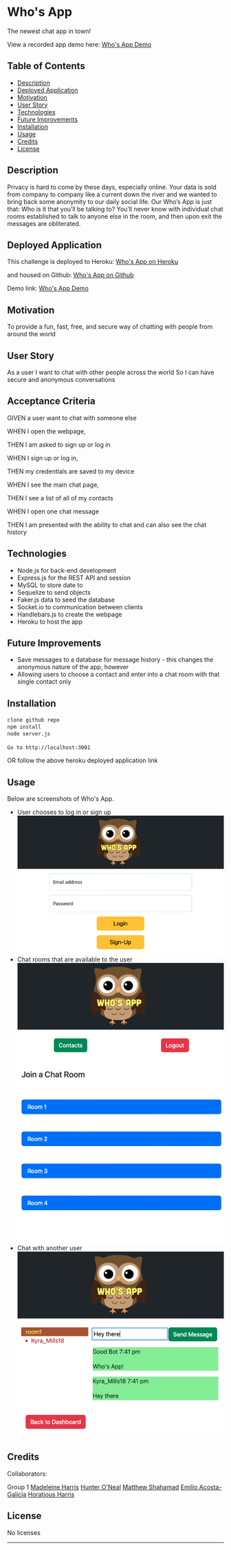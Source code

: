 # Who's App

The newest chat app in town!

View a recorded app demo here: [Who's App Demo](https://drive.google.com/file/d/18u4rHra0qDXu9xuqlpxFfnfvz2ouoRNG/view)

## Table of Contents

- [Description](#description)
- [Deployed Application](#deployed-application)
- [Motivation](#motivation)
- [User Story](#user-story)
- [Technologies](#Technologies)
- [Future Improvements](#future-improvements)
- [Installation](#installation)
- [Usage](#usage)
- [Credits](#credits)
- [License](#license)

## Description

Privacy is hard to come by these days, especially online. Your data is sold from company to company like a current down the river and we wanted to bring back some anonymity to our daily social life. Our Who’s App is just that: Who is it that you’ll be talking to? You’ll never know with individual chat rooms established to talk to anyone else in the room, and then upon exit the messages are obliterated.

## Deployed Application

This challenge is deployed to Heroku: [Who's App on Heroku](https://whooos-app.herokuapp.com/)

and housed on Github: [Who's App on Github](https://github.com/miss-mad/whos-app)

Demo link: [Who's App Demo](https://drive.google.com/file/d/18u4rHra0qDXu9xuqlpxFfnfvz2ouoRNG/view)

## Motivation

To provide a fun, fast, free, and secure way of chatting with people from around the world

## User Story

As a user
I want to chat with other people across the world
So I can have secure and anonymous conversations

## Acceptance Criteria

GIVEN a user want to chat with someone else

WHEN I open the webpage,

THEN I am asked to sign up or log in

WHEN I sign up or log in,

THEN my credentials are saved to my device

WHEN I see the main chat page,

THEN I see a list of all of my contacts

WHEN I open one chat message

THEN I am presented with the ability to chat and can also see the chat history

## Technologies

- Node.js for back-end development
- Express.js for the REST API and session
- MySQL to store date to
- Sequelize to send objects
- Faker.js data to seed the database
- Socket.io to communication between clients
- Handlebars.js to create the webpage
- Heroku to host the app

## Future Improvements

- Save messages to a database for message history - this changes the anonymous nature of the app, however
- Allowing users to choose a contact and enter into a chat room with that single contact only

## Installation

```
clone github repo
npm install
node server.js

Go to http://localhost:3001
```

OR follow the above heroku deployed application link

## Usage

Below are screenshots of Who's App.

- User chooses to log in or sign up  
  ![Who's App Screenshot 1](./public/images/screenshots/whos-app-screenshot-original-1.JPG)
- Chat rooms that are available to the user
  ![Who's App Screenshot 2](./public/images/screenshots/whos-app-screenshot-original-2.png)
- Chat with another user
  ![Who's App Screenshot 3](./public/images/screenshots/whos-app-screenshot-original-3.png)

## Credits

Collaborators:

Group 1
[Madeleine Harris](https://github.com/miss-mad)
[Hunter O'Neal](https://github.com/HellaHunter)
[Matthew Shahamad](https://github.com/MatthewShahamad)
[Emilio Acosta-Galicia](https://github.com/EmilioAcostaG)
[Horatious Harris](https://github.com/geekcoldhand)

## License

No licenses

---
